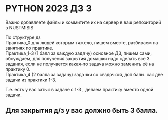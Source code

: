 # PYTHON 2023 ДЗ 3
Важно добавляете файлы и коммитите их на сервер в ваш репозиторий в NUSTMISIS

По структуре дз <br>
Практика_0 для людей которым тяжело, пишем вместе, разбираем на занятиях по практике. <br>
Практика_1-3 (1 балл за каждую задачу) основное ДЗ, пишем сами, обсуждаем, для получения закрытия домашки надо сделать все 3 задания, если не получается какая-то задача можно заменить её на практику 0.<br>
Практика_4 (2 балла за задачу) задачки со свздочкой, доп балы. как две задачи из практики 1-3.<br>



Т.е. есть у вас затык в задаче с 1-3 , делаем практику вместо одной задачи.

## Для закрытия д/з у вас должно быть 3 балла.
